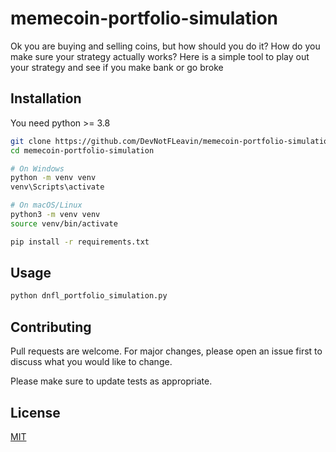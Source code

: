 # memecoin-portfolio-simulation
Ok you are buying and selling coins, but how should you do it? How do you make sure your strategy actually works? Here is a simple tool to play out your strategy and see if you make bank or go broke

## Installation

You need python >= 3.8


```bash
git clone https://github.com/DevNotFLeavin/memecoin-portfolio-simulation.git
cd memecoin-portfolio-simulation

# On Windows
python -m venv venv
venv\Scripts\activate

# On macOS/Linux
python3 -m venv venv
source venv/bin/activate

pip install -r requirements.txt

```

## Usage

```python
python dnfl_portfolio_simulation.py
```

## Contributing

Pull requests are welcome. For major changes, please open an issue first
to discuss what you would like to change.

Please make sure to update tests as appropriate.

## License

[MIT](https://choosealicense.com/licenses/mit/)
